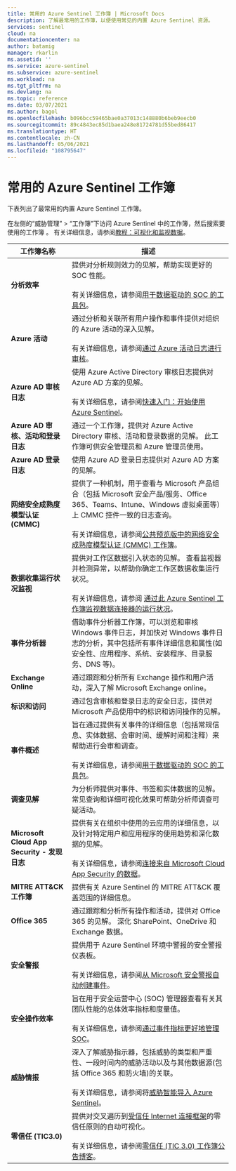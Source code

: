 ```yaml
---
title: 常用的 Azure Sentinel 工作簿 | Microsoft Docs
description: 了解最常用的工作簿，以便使用常见的内置 Azure Sentinel 资源。
services: sentinel
cloud: na
documentationcenter: na
author: batamig
manager: rkarlin
ms.assetid: ''
ms.service: azure-sentinel
ms.subservice: azure-sentinel
ms.workload: na
ms.tgt_pltfrm: na
ms.devlang: na
ms.topic: reference
ms.date: 03/07/2021
ms.author: bagol
ms.openlocfilehash: b096bcc59465bae0a37013c148880b6beb9eecb0
ms.sourcegitcommit: 89c4843ec85d1baea248e81724781d55bed86417
ms.translationtype: HT
ms.contentlocale: zh-CN
ms.lasthandoff: 05/06/2021
ms.locfileid: "108795647"
---
```

# <a name="commonly-used-azure-sentinel-workbooks"></a>常用的 Azure Sentinel 工作簿

下表列出了最常用的内置 Azure Sentinel 工作簿。

在左侧的“威胁管理” > “工作簿”下访问 Azure Sentinel 中的工作簿，然后搜索要使用的工作簿 。 有关详细信息，请参阅[教程：可视化和监视数据](tutorial-monitor-your-data.md)。

|工作簿名称  |描述  |
|---------|---------|
|**分析效率**     |  提供对分析规则效力的见解，帮助实现更好的 SOC 性能。 <br><br>有关详细信息，请参阅[用于数据驱动的 SOC 的工具包](https://techcommunity.microsoft.com/t5/azure-sentinel/the-toolkit-for-data-driven-socs/ba-p/2143152)。|
|**Azure 活动**     |     通过分析和关联所有用户操作和事件提供对组织的 Azure 活动的深入见解。 <br><br>有关详细信息，请参阅[通过 Azure 活动日志进行审核](audit-sentinel-data.md#auditing-with-azure-activity-logs)。    |
|**Azure AD 审核日志**     |  使用 Azure Active Directory 审核日志提供对 Azure AD 方案的见解。 <br><br>有关详细信息，请参阅[快速入门：开始使用 Azure Sentinel](quickstart-get-visibility.md)。     |
|**Azure AD 审核、活动和登录日志**     |   通过一个工作簿，提供对 Azure Active Directory 审核、活动和登录数据的见解。 此工作簿可供安全管理员和 Azure 管理员使用。      |
|**Azure AD 登录日志**     | 使用 Azure AD 登录日志提供对 Azure AD 方案的见解。        |
|**网络安全成熟度模型认证 (CMMC)**     |   提供了一种机制，用于查看与 Microsoft 产品组合（包括 Microsoft 安全产品/服务、Office 365、Teams、Intune、Windows 虚拟桌面等）上 CMMC 控件一致的日志查询。 <br><br>有关详细信息，请参阅[公共预览版中的网络安全成熟度模型认证 (CMMC) 工作簿](https://techcommunity.microsoft.com/t5/azure-sentinel/what-s-new-cybersecurity-maturity-model-certification-cmmc/ba-p/2111184)。|
|**数据收集运行状况监视**     |   提供对工作区数据引入状态的见解。 查看监视器并检测异常，以帮助你确定工作区数据收集运行状况。  <br><br>有关详细信息，请参阅 [通过此 Azure Sentinel 工作簿监视数据连接器的运行状况](monitor-data-connector-health.md)。    |
|**事件分析器**     |  借助事件分析器工作簿，可以浏览和审核 Windows 事件日志，并加快对 Windows 事件日志的分析，其中包括所有事件详细信息和属性(如安全性、应用程序、系统、安装程序、目录服务、DNS 等)。       |
|**Exchange Online**     |通过跟踪和分析所有 Exchange 操作和用户活动，深入了解 Microsoft Exchange online。         |
|**标识和访问**     |   通过包含审核和登录日志的安全日志，提供对 Microsoft 产品使用中的标识和访问操作的见解。     |
|**事件概述**     |   旨在通过提供有关事件的详细信息（包括常规信息、实体数据、会审时间、缓解时间和注释）来帮助进行会审和调查。 <br><br>有关详细信息，请参阅[用于数据驱动的 SOC 的工具包](https://techcommunity.microsoft.com/t5/azure-sentinel/the-toolkit-for-data-driven-socs/ba-p/2143152)。      |
|**调查见解**     | 为分析师提供对事件、书签和实体数据的见解。 常见查询和详细可视化效果可帮助分析师调查可疑活动。       |
|**Microsoft Cloud App Security - 发现日志**     |   提供有关在组织中使用的云应用的详细信息，以及针对特定用户和应用程序的使用趋势和深化数据的见解。  <br><br>有关详细信息，请参阅[连接来自 Microsoft Cloud App Security 的数据](connect-cloud-app-security.md)。|
|**MITRE ATT&CK 工作簿**     |   提供有关 Azure Sentinel 的 MITRE ATT&CK 覆盖范围的详细信息。      |
|**Office 365**     |  通过跟踪和分析所有操作和活动，提供对 Office 365 的见解。 深化 SharePoint、OneDrive 和 Exchange 数据。       |
|**安全警报**     |  提供用于 Azure Sentinel 环境中警报的安全警报仪表板。 <br><br>有关详细信息，请参阅[从 Microsoft 安全警报自动创建事件](create-incidents-from-alerts.md)。      |
|**安全操作效率**     |  旨在用于安全运营中心 (SOC) 管理器查看有关其团队性能的总体效率指标和度量值。 <br><br>有关详细信息，请参阅[通过事件指标更好地管理 SOC](manage-soc-with-incident-metrics.md)。  |
|**威胁情报**     | 深入了解威胁指示器，包括威胁的类型和严重性、一段时间内的威胁活动以及与其他数据源(包括 Office 365 和防火墙)的关联。  <br><br>有关详细信息，请参阅将[威胁智能导入 Azure Sentinel](import-threat-intelligence.md)。      |
|**零信任 (TIC3.0)**     |  提供对交叉遍历到[受信任 Internet 连接框架](https://www.cisa.gov/trusted-internet-connections)的零信任原则的自动可视化。   <br><br>有关详细信息，请参阅[零信任 (TIC 3.0) 工作簿公告博客](https://techcommunity.microsoft.com/t5/public-sector-blog/announcing-the-azure-sentinel-zero-trust-tic3-0-workbook/ba-p/2313761)。  |


